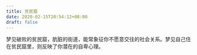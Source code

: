 ```yaml
---
title: 贫民窟
date: 2020-02-15T20:54:12+08:00
draft: false
---
```


梦见破败的贫民窟，肮脏的街道，能常象征你不愿意交往的社会关系。梦见自己住在贫民窟里，则反映了你潜在的自卑心理。